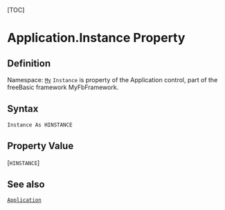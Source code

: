 [TOC]
# Application.Instance Property

## Definition
Namespace: [`My`](My.md)
`Instance` is property of the Application control, part of the freeBasic framework MyFbFramework.
## Syntax
```freeBasic
Instance As HINSTANCE
```
## Property Value
[`HINSTANCE`]
## See also
[`Application`](Application.md)
